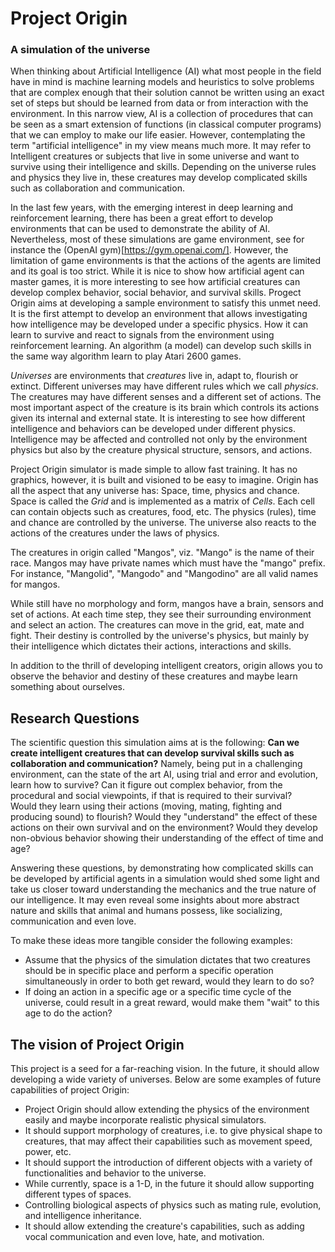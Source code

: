 # Project Origin
### A simulation of the universe

When thinking about Artificial Intelligence (AI) what most people in the field have in mind is machine learning models and 
heuristics to solve problems that are complex enough that their solution cannot be written using an exact set of steps but 
should be learned from data or from interaction with the environment.
In this narrow view, AI is a collection of procedures that can be seen as a smart extension of functions (in classical computer programs) that we can employ to make our life easier.
However, contemplating the term "artificial intelligence" in my view means much more. 
It may refer to Intelligent creatures or subjects that live in some universe and want to survive using their intelligence and skills.
Depending on the universe rules and physics they live in, these creatures may develop complicated skills such as collaboration and communication.

In the last few years, with the emerging interest in deep learning and reinforcement learning, there has been a great effort to develop environments
that can be used to demonstrate the ability of AI.
Nevertheless, most of these simulations are game environment, see for instance the (OpenAI gym)[https://gym.openai.com/].
However, the limitation of game environments is that the actions of the agents are limited and its goal is too strict.
While it is nice to show how artificial agent can master games, it is more interesting to see  how artificial creatures can develop
complex behavior, social behavior, and survival skills.
Progect Origin aims at developing a sample environment to satisfy this unmet need.
It is the first attempt to develop an environment that allows investigating how intelligence may be developed under a specific physics.
How it can learn to survive and react to signals from the environment using reinforcement learning.
An algorithm (a model) can develop such skills in the same way algorithm learn to play Atari 2600 games. 

*Universes* are environments that *creatures* live in, adapt to, flourish or extinct.
Different universes may have different rules which we call *physics*. 
The creatures may have different senses and a different set of actions.
The most important aspect of the creature is its brain which controls its actions given its internal and external state.
It is interesting to see how different intelligence and behaviors can be developed under different physics.
Intelligence may be affected and controlled not only by the environment physics but also by the creature physical structure, sensors, and actions.

Project Origin simulator is made simple to allow fast training.
It has no graphics, however, it is built and visioned to be easy to imagine.
Origin has all the aspect that any universe has: Space, time, physics and chance.
Space is called the *Grid* and is implemented as a matrix of *Cells*.
Each cell can contain objects such as creatures, food, etc.
The physics (rules), time and chance are controlled by the universe. The universe also reacts to the actions of the creatures under the laws of physics. 

The creatures in origin called "Mangos", viz. "Mango" is the name of their race.
Mangos may have private names which must have the "mango" prefix. 
For instance, "Mangolid", "Mangodo" and "Mangodino" are all valid names for mangos.

While still have no morphology and form, mangos have a brain, sensors and set of actions.
At each time step, they see their surrounding environment and select an action.
The creatures can move in the grid, eat, mate and fight.
Their destiny is controlled by the universe's physics, but mainly by their intelligence which dictates their actions, interactions and skills.

In addition to the thrill of developing intelligent creators, origin allows you to observe the behavior and destiny of these creatures and maybe learn something about ourselves.

## Research Questions
The scientific question this simulation aims at is the following: 
**Can we create intelligent creatures that can develop survival skills such as collaboration and communication?**
Namely, being put in a challenging environment, can the state of the art AI, using trial and error and evolution, 
learn how to survive?
Can it figure out complex behavior, from the procedural and social viewpoints, if that is required to their survival?  
Would they learn using their actions (moving, mating, fighting and producing sound) to flourish?
Would they "understand" the effect of these actions on their own survival and on the environment? 
Would they develop non-obvious behavior showing their understanding of the effect of time and age? 

Answering these questions, by demonstrating how complicated skills can be developed by artificial agents in a simulation
would shed some light and take us closer toward understanding the mechanics and the true nature of our intelligence.
It may even reveal some insights about more abstract nature and skills that animal and humans possess, like socializing, communication and even love. 

To make these ideas more tangible consider the following examples: 
- Assume that the physics of the simulation dictates that two creatures should be in specific place and perform 
a specific operation simultaneously in order to both get reward, would they learn to do so?
- If doing an action in a specific age or a specific time cycle of the universe, could result in a great reward, would make them "wait" to this age to do the action?

## The vision of Project Origin
This project is a seed for a far-reaching vision. In the future, it should allow developing a wide variety of universes. Below are some examples of future capabilities of project Origin:

- Project Origin should allow extending the physics of the environment easily and maybe incorporate realistic physical simulators.
- It should support morphology of creatures, i.e. to give physical shape to creatures, that may affect their capabilities such as movement speed, power, etc.
- It should support the introduction of different objects with a variety of functionalities and behavior to the universe.
- While currently, space is a 1-D, in the future it should allow supporting different types of spaces.
- Controlling biological aspects of physics such as mating rule, evolution, and intelligence inheritance.
- It should allow extending the creature's capabilities, such as adding vocal communication and even love, hate, and motivation.
